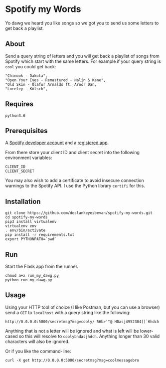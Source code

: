 # Spotify my Words
Yo dawg we heard you like songs so we got you to send us some letters to get back a playlist.

## About
Send a query string of letters and you will get back a playlist of songs from Spotify which start
with the same letters. For example if your query string is `cool` you could get back:

    "Chinook - Dakota",
    "Open Your Eyes - Remastered - Nalin & Kane",
    "Old Skin - Ólafur Arnalds ft. Arnór Dan,
    "Loreley - Kölsch",

## Requires

    python3.6

## Prerequisites
A [Spotify developer account](https://developer.spotify.com) and a
[registered app](https://developer.spotify.com/documentation/general/guides/app-settings).

From there store your client ID and client secret into the following environment variables:

    CLIENT_ID
    CLIENT_SECRET

You may also wish to add a certificate to avoid insecure connection warnings to the Spotify API. I
use the Python library `certifi` for this.

## Installation

    git clone https://github.com/declankeyesbevan/spotify-my-words.git
    cd spotify-my-words
    pip3 install virtualenv
    virtualenv env
    . env/bin/activate
    pip install -r requirements.txt
    export PYTHONPATH=`pwd`

## Run
Start the Flask app from the runner.

    chmod a+x run_my_dawg.py
    python run_my_dawg.py

## Usage
Using your HTTP tool of choice (I like Postman, but you can use a browser) send a `GET` to
`localhost` with a query string like the following:

    http://0.0.0.0:5000/secretmsg?msg=cooly/ 56b>'"@ HDasj4952304[]`6hdch

Anything that is not a letter will be ignored and what is left will be lower-cased so this will
resolve to `coolybhdasjhdch`. Anything longer than 30 valid characters will also be ignored. 

Or if you like the command-line:

    curl -X get http://0.0.0.0:5000/secretmsg?msg=coolmessagebro
